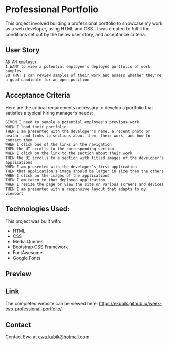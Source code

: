 # Professional Portfolio

This project involved building a professional portfolio to showcase my work as a web developer, using HTML and CSS. It was created to fulfill the conditions set out by the below user story, and acceptance criteria. 

## User Story

```
AS AN employer
I WANT to view a potential employee's deployed portfolio of work samples
SO THAT I can review samples of their work and assess whether they're a good candidate for an open position
```

## Acceptance Criteria

Here are the critical requirements necessary to develop a portfolio that satisfies a typical hiring manager’s needs:

```
GIVEN I need to sample a potential employee's previous work
WHEN I load their portfolio
THEN I am presented with the developer's name, a recent photo or avatar, and links to sections about them, their work, and how to contact them
WHEN I click one of the links in the navigation
THEN the UI scrolls to the corresponding section
WHEN I click on the link to the section about their work
THEN the UI scrolls to a section with titled images of the developer's applications
WHEN I am presented with the developer's first application
THEN that application's image should be larger in size than the others
WHEN I click on the images of the applications
THEN I am taken to that deployed application
WHEN I resize the page or view the site on various screens and devices
THEN I am presented with a responsive layout that adapts to my viewport

```

## Technologies Used: 

This project was built with: 

* HTML
* CSS
* Media Queries
* Bootstrap CSS Framework
* FontAwesome
* Google Fonts

## Preview 


## Link
The completed website can be viewed here: https://ekubik.github.io/week-two-professional-portfolio/


## Contact
Contact Ewa at <a href="mailto:ewa.kubik@hotmail.com"> ewa.kubik@hotmail.com </a>
